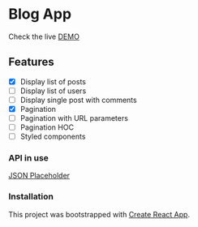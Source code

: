# Blog App
Check the live [DEMO](https://blogg-app.netlify.app/)

## Features
- [x] Display list of posts
- [ ] Display list of users
- [ ] Display single post with comments
- [x] Pagination
- [ ] Pagination with URL parameters
- [ ] Pagination HOC
- [ ] Styled components

### API in use
[JSON Placeholder](https://jsonplaceholder.typicode.com/)

### Installation
This project was bootstrapped with [Create React App](https://github.com/facebook/create-react-app).

